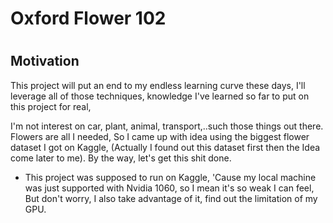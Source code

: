 # Oxford Flower 102 



#

## Motivation

This project will put an end to my endless learning curve these days, I'll leverage all of those techniques, knowledge I've learned so far to put on this project for real, 

I'm not interest on car, plant, animal, transport,..such those things out there. Flowers are all I needed, So I came up with idea using the biggest flower dataset I got on Kaggle, (Actually I found out this dataset first then the Idea come later to me).
By the way, let's get this shit done.


- This project was supposed to run on Kaggle, 'Cause my local machine was just supported with Nvidia 1060, so I mean it's so weak I can feel, But don't worry, I also take advantage of it, find out the limitation of my GPU.